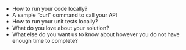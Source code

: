 - How to run your code locally?
- A sample “curl” command to call your API
- How to run your unit tests locally?
- What do you love about your solution?
- What else do you want us to know about however you do not have enough time to complete?
